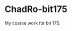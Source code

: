 # ChadRo-bit175
My coarse work for bit 175.
<a href="https://chadloswald.github.io/ChadRo-bit175/">
